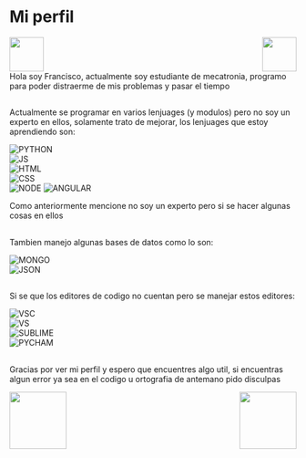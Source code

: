 # Mi perfil

<div>
    <img src="https://media.discordapp.net/attachments/775505367404511254/858511587173072936/emoji.png" width="60" height="60"/>
    <img src="https://media.discordapp.net/attachments/775505367404511254/858511801552601118/emoji.png" width="60" height="60" align="right"/> 
</div>
Hola soy Francisco, actualmente soy estudiante de mecatronia, programo para poder distraerme de mis problemas y pasar el tiempo

## 

Actualmente se programar en varios lenjuages (y modulos) pero no soy un experto en ellos, solamente trato de mejorar, los lenjuages que estoy aprendiendo son:

![PYTHON](https://img.shields.io/badge/Python-3776AB?style=for-the-badge&logo=python&logoColor=white)
    <br>
![JS](https://img.shields.io/badge/JavaScript-323330?style=for-the-badge&logo=javascript&logoColor=F7DF1E)
    <br>
![HTML](https://img.shields.io/badge/HTML5-E34F26?style=for-the-badge&logo=html5&logoColor=white)
    <br>
![CSS](https://img.shields.io/badge/CSS3-1572B6?style=for-the-badge&logo=css3&logoColor=white)
    <br>
![NODE](https://img.shields.io/badge/Node.js-43853D?style=for-the-badge&logo=node-dot-js&logoColor=white) 
![ANGULAR](https://img.shields.io/badge/Angular-DD0031?style=for-the-badge&logo=angular&logoColor=white)
   <br>

Como anteriormente mencione no soy un experto pero si se hacer algunas cosas en ellos 

## 
Tambien manejo algunas bases de datos como lo son:

![MONGO](https://img.shields.io/badge/MongoDB-4EA94B?style=for-the-badge&logo=mongodb&logoColor=white)
    <br>
![JSON](https://img.shields.io/badge/JSON-430098?style=for-the-badge&logo=json&logoColor=yellow)

##
Si se que los editores de codigo no cuentan pero se manejar estos editores:

![VSC](https://img.shields.io/badge/Visual_Studio_Code-0078D4?style=for-the-badge&logo=visual%20studio%20code&logoColor=white)
    <br>
![VS](https://img.shields.io/badge/Visual_Studio-7b10d5?style=for-the-badge&logo=visual%20studio&logoColor=white)
    <br>
![SUBLIME](https://img.shields.io/badge/sublime_text-%23575757.svg?&style=for-the-badge&logo=sublime-text&logoColor=important)
    <br>
![PYCHAM](https://img.shields.io/badge/pycharm-143?style=for-the-badge&logo=pycharm&logoColor=black&color=black&labelColor=green)

##
Gracias por ver mi perfil y espero que encuentres algo util, si encuentras algun error ya sea en el codigo u ortografia de antemano pido disculpas

<div>
    <img src="https://i.imgur.com/XCYLnEI.gif" width="100" height="100"/>
    <img src="https://i.imgur.com/PuC4mGZ.gif" width="100" height="100" align="right"/> 
</div>

